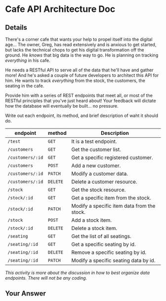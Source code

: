 # Cafe API Architecture Doc

## Details

There's a corner cafe that wants your help to propel itself into the digital age... The owner, Greg, has read extensively and is anxious to get started, but lacks the technical chops to get his digital transformation off the ground. He _knows_ that big data is the way to go. He is planning on tracking _everything_ in his cafe.

He needs a RESTful API to serve all of the data that he'll have and gather more! And he's asked a couple of future developers to architect this API for him. He wants to track _everything_ from the stock, the customers, the seating in the cafe.

Provide him with a series of REST endpoints that meet all, or most of the RESTful principles that you've just heard about! Your feedback will dictate how the database will eventually be built... no pressure.

Write out each endpoint, its method, and brief description of waht it should do.

| endpoint                          | method    | Description            |
| --------                          | ------    | ---------------------- |
| `/test`                           | `GET`     | It is a test endpoint.
| `/customers`                      | `GET`     | Get the customer list.
| `/customers/:id`                  | `GET`     | Get a specific registered customer.
| `/customers`                      | `POST`    | Add a new customer.
| `/customers/:id`                  | `PATCH`   | Modify a customer data.
| `/customers/:id`                  | `DELETE`  | Delete a customer resource.
| `/stock`                          | `GET`     | Get the stock resource.
| `/stock/:id`                      | `GET`     | Get a specific item from the stock.
| `/stock/:id`                      | `PATCH`   | Modify a specific item data from the stock.
| `/stock`                          | `POST`    | Add a stock item.
| `/stock/:id`                      | `DELETE`  | Delete a stock item.
| `/seating`                        | `GET`     | Get the list of all seatings.
| `/seating/:id`                    | `GET`     | Get a specific seating by id.
| `/seating/:id`                    | `DELETE`  | Remove a specific seating by id.
| `/seating/:id`                    | `PATCH`   | Modify a specific seating data by id.


_This activity is more about the discussion in how to best organize data endpoints. There will not be any coding._

## Your Answer
